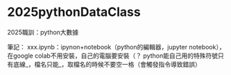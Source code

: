 # 2025pythonDataClass
2025職訓：python大數據

筆記：
xxx.ipynb：ipynon+notebook（python的編輯器，jupyter notebook），在google colab不用安裝，自己的電腦要安裝（？
python能自己用的特殊符號只有底線_，檔名只能_，取檔名的時候不要空一格（會觸發指令導致錯誤）
